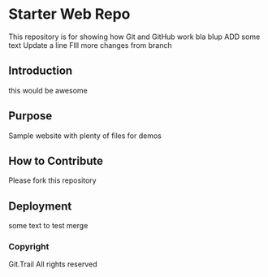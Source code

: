 # Starter Web Repo

This repository is for showing how Git and GitHub work
bla blup ADD some text
Update a line
FIll more changes from branch

## Introduction

this would be awesome

## Purpose

Sample website with plenty of files for demos

## How to Contribute

Please fork this repository

## Deployment

some text to test merge

### Copyright

Git.Trail All rights reserved